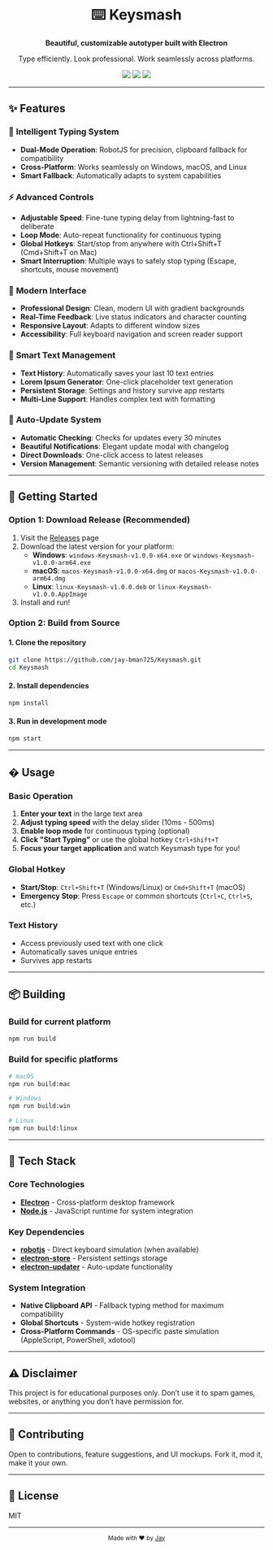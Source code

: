 <div align="center">
  <h1>⌨️ Keysmash</h1>
  <p><strong>Beautiful, customizable autotyper built with Electron</strong></p>
  <p>Type efficiently. Look professional. Work seamlessly across platforms.</p>

  <img src="https://img.shields.io/badge/version-1.0.0-brightgreen?style=for-the-badge">
  <img src="https://img.shields.io/badge/platform-Windows%20|%20macOS%20|%20Linux-blue?style=for-the-badge">
  <img src="https://img.shields.io/badge/built%20with-electron-9feaf9?style=for-the-badge&logo=electron&logoColor=black">
</div>

---

## ✨ Features

### 🎯 **Intelligent Typing System**
- **Dual-Mode Operation**: RobotJS for precision, clipboard fallback for compatibility
- **Cross-Platform**: Works seamlessly on Windows, macOS, and Linux
- **Smart Fallback**: Automatically adapts to system capabilities

### ⚡ **Advanced Controls**
- **Adjustable Speed**: Fine-tune typing delay from lightning-fast to deliberate
- **Loop Mode**: Auto-repeat functionality for continuous typing
- **Global Hotkeys**: Start/stop from anywhere with Ctrl+Shift+T (Cmd+Shift+T on Mac)
- **Smart Interruption**: Multiple ways to safely stop typing (Escape, shortcuts, mouse movement)

### 🎨 **Modern Interface**
- **Professional Design**: Clean, modern UI with gradient backgrounds
- **Real-Time Feedback**: Live status indicators and character counting
- **Responsive Layout**: Adapts to different window sizes
- **Accessibility**: Full keyboard navigation and screen reader support

### 📝 **Smart Text Management**
- **Text History**: Automatically saves your last 10 text entries
- **Lorem Ipsum Generator**: One-click placeholder text generation
- **Persistent Storage**: Settings and history survive app restarts
- **Multi-Line Support**: Handles complex text with formatting

### 🔄 **Auto-Update System**
- **Automatic Checking**: Checks for updates every 30 minutes
- **Beautiful Notifications**: Elegant update modal with changelog
- **Direct Downloads**: One-click access to latest releases
- **Version Management**: Semantic versioning with detailed release notes

---

## 🚀 Getting Started

### Option 1: Download Release (Recommended)

1. Visit the [Releases](https://github.com/jay-bman725/Keysmash/releases) page
2. Download the latest version for your platform:
   - **Windows**: `windows-Keysmash-v1.0.0-x64.exe` or `windows-Keysmash-v1.0.0-arm64.exe`
   - **macOS**: `macos-Keysmash-v1.0.0-x64.dmg` or `macos-Keysmash-v1.0.0-arm64.dmg`
   - **Linux**: `linux-Keysmash-v1.0.0.deb` or `linux-Keysmash-v1.0.0.AppImage`
3. Install and run!

### Option 2: Build from Source

#### 1. Clone the repository

```bash
git clone https://github.com/jay-bman725/Keysmash.git
cd Keysmash
```

#### 2. Install dependencies

```bash
npm install
```

#### 3. Run in development mode

```bash
npm start
```

---

## � Usage

### Basic Operation
1. **Enter your text** in the large text area
2. **Adjust typing speed** with the delay slider (10ms - 500ms)
3. **Enable loop mode** for continuous typing (optional)
4. **Click "Start Typing"** or use the global hotkey `Ctrl+Shift+T`
5. **Focus your target application** and watch Keysmash type for you!

### Global Hotkey
- **Start/Stop**: `Ctrl+Shift+T` (Windows/Linux) or `Cmd+Shift+T` (macOS)
- **Emergency Stop**: Press `Escape` or common shortcuts (`Ctrl+C`, `Ctrl+S`, etc.)

### Text History
- Access previously used text with one click
- Automatically saves unique entries
- Survives app restarts

---

## 📦 Building

### Build for current platform
```bash
npm run build
```

### Build for specific platforms
```bash
# macOS
npm run build:mac

# Windows
npm run build:win

# Linux
npm run build:linux
```

---

## 🧰 Tech Stack

### Core Technologies
- **[Electron](https://electronjs.org/)** - Cross-platform desktop framework
- **[Node.js](https://nodejs.org/)** - JavaScript runtime for system integration

### Key Dependencies
- **[robotjs](https://github.com/octalmage/robotjs)** - Direct keyboard simulation (when available)
- **[electron-store](https://github.com/sindresorhus/electron-store)** - Persistent settings storage
- **[electron-updater](https://github.com/electron-userland/electron-updater)** - Auto-update functionality

### System Integration
- **Native Clipboard API** - Fallback typing method for maximum compatibility
- **Global Shortcuts** - System-wide hotkey registration
- **Cross-Platform Commands** - OS-specific paste simulation (AppleScript, PowerShell, xdotool)

---

## ⚠️ Disclaimer

This project is for educational purposes only. Don’t use it to spam games, websites, or anything you don’t have permission for.

---

## 💬 Contributing

Open to contributions, feature suggestions, and UI mockups. Fork it, mod it, make it your own.

---

## 📄 License

MIT

---

<div align="center">
  <sub>Made with ❤️ by <a href="https://github.com/jay-bman725">Jay</a></sub>
</div>